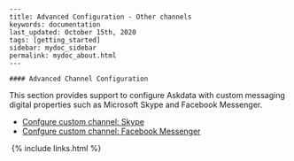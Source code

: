 
    ---
    title: Advanced Configuration - Other channels
    keywords: documentation
    last_updated: October 15th, 2020
    tags: [getting_started]
    sidebar: mydoc_sidebar
    permalink: mydoc_about.html
    ---

    #### Advanced Channel Configuration

This section provides support to configure Askdata with custom messaging digital properties such as Microsoft Skype and Facebook Messenger.


* [Confgure custom channel: Skype](/docs/configure-custom-channel-skype)
* [Confgure custom channel: Facebook Messenger](/docs/configure-custom-channel-facebook-messenger)

‍
    {% include links.html %}
